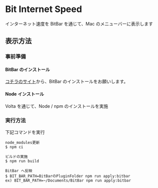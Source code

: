 # Bit Internet Speed
インターネット速度を BitBar を通じて、Mac のメニューバーに表示します


## 表示方法

### 事前準備
#### BitBar のインストール
[コチラのサイト](https://formulae.brew.sh/cask/bitbar)から、BitBar のインストールをお願いします。

#### Node インストール
Volta を通じて、Node / npm のインストールを実施

### 実行方法
下記コマンドを実行

```
node_modules更新
$ npm ci

ビルドの実施
$ npm run build

BitBar へ反映
$ BIT_BAR_PATH=BitBarのPluginFolder npm run apply:bitbar
ex) BIT_BAR_PATH=~/Documents/BitBar npm run apply:bitbar
```